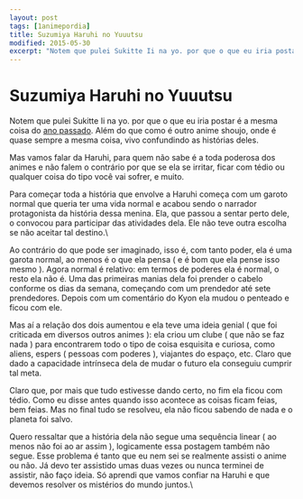 ```yaml
---
layout: post
tags: [1animepordia]
title: Suzumiya Haruhi no Yuuutsu
modified: 2015-05-30
excerpt: "Notem que pulei Sukitte Ii na yo. por que o que eu iria postar é a mesma coisa do <a href=\"http://qgustavor.tk/post/94215687342/sukitte-ii-na-yo\">ano passado</a>. Além do que como é outro anime shoujo, onde é quase sempre a mesma coisa, vivo confundindo as histórias deles."
---
```


Suzumiya Haruhi no Yuuutsu
==========================

Notem que pulei Sukitte Ii na yo. por que o que eu iria postar é a mesma
coisa do [ano
passado](http://qgustavor.tk/post/94215687342/sukitte-ii-na-yo). Além do
que como é outro anime shoujo, onde é quase sempre a mesma coisa, vivo
confundindo as histórias deles.

Mas vamos falar da Haruhi, para quem não sabe é a toda poderosa dos
animes e não falem o contrário por que se ela se irritar, ficar com
tédio ou qualquer coisa do tipo você vai sofrer, e muito.

Para começar toda a história que envolve a Haruhi começa com um garoto
normal que queria ter uma vida normal e acabou sendo o narrador
protagonista da história dessa menina. Ela, que passou a sentar perto
dele, o convocou para participar das atividades dela. Ele não teve outra
escolha se não aceitar tal destino.\

Ao contrário do que pode ser imaginado, isso é, com tanto poder, ela é
uma garota normal, ao menos é o que ela pensa ( e é bom que ela pense
isso mesmo ). Agora normal é relativo: em termos de poderes ela é
normal, o resto ela não é. Uma das primeiras manias dela foi prender o
cabelo conforme os dias da semana, começando com um prendedor até sete
prendedores. Depois com um comentário do Kyon ela mudou o penteado e
ficou com ele.

Mas aí a relação dos dois aumentou e ela teve uma ideia genial ( que foi
criticada em diversos outros animes ): ela criou um clube ( que não se
faz nada ) para encontrarem todo o tipo de coisa esquisita e curiosa,
como aliens, espers ( pessoas com poderes ), viajantes do espaço, etc.
Claro que dado a capacidade intrínseca dela de mudar o futuro ela
conseguiu cumprir tal meta.

Claro que, por mais que tudo estivesse dando certo, no fim ela ficou com
tédio. Como eu disse antes quando isso acontece as coisas ficam feias,
bem feias. Mas no final tudo se resolveu, ela não ficou sabendo de nada
e o planeta foi salvo.

Quero ressaltar que a história dela não segue uma sequência linear ( ao
menos não foi ao ar assim ), logicamente essa postagem também não segue.
Esse problema é tanto que eu nem sei se realmente assisti o anime ou
não. Já devo ter assistido umas duas vezes ou nunca terminei de
assistir, não faço ideia. Só aprendi que vamos confiar na Haruhi e que
devemos resolver os mistérios do mundo juntos.\


